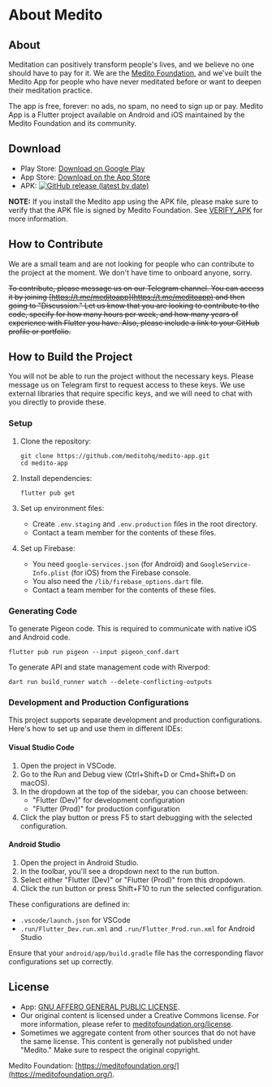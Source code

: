 # About Medito

## About

Meditation can positively transform people's lives, and we believe no one should have to pay for it. We are the [Medito Foundation](https://meditofoundation.org), and we've built the Medito App for people who have never meditated before or want to deepen their meditation practice. 

The app is free, forever: no ads, no spam, no need to sign up or pay. Medito App is a Flutter project available on Android and iOS maintained by the Medito Foundation and its community.

## Download

- Play Store: [Download on Google Play](https://play.google.com/store/apps/details?id=meditofoundation.medito)
- App Store: [Download on the App Store](https://apps.apple.com/us/app/medito/id1500780518)
- APK: <a href="https://github.com/meditohq/medito-app/releases/latest"><img alt="GitHub release (latest by date)" src="https://img.shields.io/github/v/release/meditohq/medito-app?color=success&label=APK"></a>

**NOTE:** If you install the Medito app using the APK file, please make sure to verify that the APK file is signed by Medito Foundation. See [VERIFY_APK](VERIFY_APK.md) for more information.

## How to Contribute

We are a small team and are not looking for people who can contribute to the project at the moment. We don't have time to onboard anyone, sorry.

~~To contribute, please message us on our Telegram channel. You can access it by joining [https://t.me/meditoapp](https://t.me/meditoapp) and then going to "Discussion." Let us know that you are looking to contribute to the code, specify for how many hours per week, and how many years of experience with Flutter you have. Also, please include a link to your GitHub profile or portfolio.~~

## How to Build the Project

You will not be able to run the project without the necessary keys. Please message us on Telegram first to request access to these keys. We use external libraries that require specific keys, and we will need to chat with you directly to provide these.

### Setup

1. Clone the repository:
   ```
   git clone https://github.com/meditohq/medito-app.git
   cd medito-app
   ```

2. Install dependencies:
   ```
   flutter pub get
   ```

3. Set up environment files:
   - Create `.env.staging` and `.env.production` files in the root directory.
   - Contact a team member for the contents of these files.

4. Set up Firebase:
   - You need `google-services.json` (for Android) and `GoogleService-Info.plist` (for iOS) from the Firebase console.
   - You also need the `/lib/firebase_options.dart` file.
   - Contact a team member for the contents of these files.

### Generating Code

To generate Pigeon code. This is required to communicate with native iOS and Android code.
```
flutter pub run pigeon --input pigeon_conf.dart
```

To generate API and state management code with Riverpod:
```
dart run build_runner watch --delete-conflicting-outputs
```

### Development and Production Configurations

This project supports separate development and production configurations. Here's how to set up and use them in different IDEs:

#### Visual Studio Code

1. Open the project in VSCode.
2. Go to the Run and Debug view (Ctrl+Shift+D or Cmd+Shift+D on macOS).
3. In the dropdown at the top of the sidebar, you can choose between:
   - "Flutter (Dev)" for development configuration
   - "Flutter (Prod)" for production configuration
4. Click the play button or press F5 to start debugging with the selected configuration.

#### Android Studio

1. Open the project in Android Studio.
2. In the toolbar, you'll see a dropdown next to the run button.
3. Select either "Flutter (Dev)" or "Flutter (Prod)" from this dropdown.
4. Click the run button or press Shift+F10 to run the selected configuration.

These configurations are defined in:
- `.vscode/launch.json` for VSCode
- `.run/Flutter_Dev.run.xml` and `.run/Flutter_Prod.run.xml` for Android Studio

Ensure that your `android/app/build.gradle` file has the corresponding flavor configurations set up correctly.

## License

- App: [GNU AFFERO GENERAL PUBLIC LICENSE](https://github.com/meditohq/medito-app/blob/master/LICENSE).
- Our original content is licensed under a Creative Commons license. For more information, please refer to [meditofoundation.org/license](https://meditofoundation.org/license).
- Sometimes we aggregate content from other sources that do not have the same license. This content is generally not published under "Medito." Make sure to respect the original copyright. 

Medito Foundation: [https://meditofoundation.org/](https://meditofoundation.org/).
